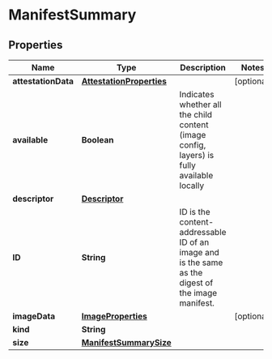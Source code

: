 

# ManifestSummary


## Properties

| Name | Type | Description | Notes |
|------------ | ------------- | ------------- | -------------|
|**attestationData** | [**AttestationProperties**](AttestationProperties.md) |  |  [optional] |
|**available** | **Boolean** | Indicates whether all the child content (image config, layers) is fully available locally |  |
|**descriptor** | [**Descriptor**](Descriptor.md) |  |  |
|**ID** | **String** | ID is the content-addressable ID of an image and is the same as the digest of the image manifest. |  |
|**imageData** | [**ImageProperties**](ImageProperties.md) |  |  [optional] |
|**kind** | **String** |  |  |
|**size** | [**ManifestSummarySize**](ManifestSummarySize.md) |  |  |



